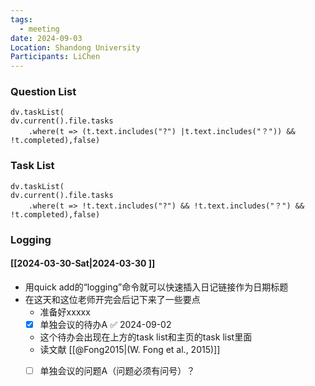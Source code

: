```yaml
---
tags:
  - meeting
date: 2024-09-03
Location: Shandong University
Participants: LiChen
---
```


### Question List
```dataviewjs
dv.taskList(
dv.current().file.tasks
    .where(t => (t.text.includes("?") |t.text.includes("？")) && !t.completed),false)
```
### Task List
```dataviewjs
dv.taskList(
dv.current().file.tasks
    .where(t => !t.text.includes("?") && !t.text.includes("？") && !t.completed),false)
```

### Logging

#### [[2024-03-30-Sat|2024-03-30 ]]

- 用quick add的“logging”命令就可以快速插入日记链接作为日期标题
- 在这天和这位老师开完会后记下来了一些要点
	- 准备好xxxxx
	- [x] 单独会议的待办A ✅ 2024-09-02 
	- 这个待办会出现在上方的task list和主页的task list里面
	- 读文献 [[@Fong2015|(W. Fong et al., 2015)]]
	- [ ] 单独会议的问题A（问题必须有问号）？


